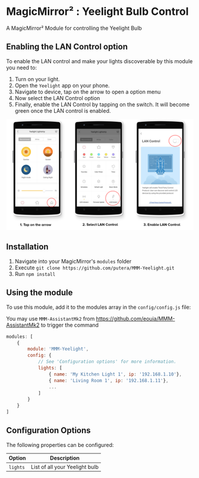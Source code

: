 # MagicMirror² : Yeelight Bulb Control
A MagicMirror² Module for controlling the Yeelight Bulb

## Enabling the LAN Control option
To enable the LAN control and make your lights discoverable by this module you need to:

1. Turn on your light.
2. Open the ``Yeelight`` app on your phone.
3. Navigate to device, tap on the arrow to open a option menu
4. Now select the LAN Control option
5. Finally, enable the LAN Control by tapping on the switch. It will become green once the LAN control is enabled.


![LAN Control](img/lan-control.png)


## Installation
1. Navigate into your MagicMirror's `modules` folder
2. Execute `git clone https://github.com/putera/MMM-Yeelight.git`
3. Run `npm install`

## Using the module
To use this module, add it to the modules array in the `config/config.js` file:

You may use `MMM-AssistantMk2` from https://github.com/eouia/MMM-AssistantMk2 to trigger the command

```javascript
modules: [
    {
        module: 'MMM-Yeelight',
        config: {
            // See 'Configuration options' for more information.
            lights: [
            	{ name: 'My Kitchen Light 1', ip: '192.168.1.10'},
            	{ name: 'Living Room 1', ip: '192.168.1.11'},
            	...
            ]
        }
    }
]
```

## Configuration Options
The following properties can be configured:

| **Option** | **Description** |
| --- | --- |
| `lights` | List of all your Yeelight bulb |
